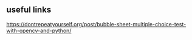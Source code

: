 ## useful links
https://dontrepeatyourself.org/post/bubble-sheet-multiple-choice-test-with-opencv-and-python/
